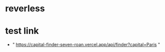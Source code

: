 # reverless 
# test link  
 - " https://capital-finder-seven-roan.vercel.app/api/finder?capital=Paris "
  
